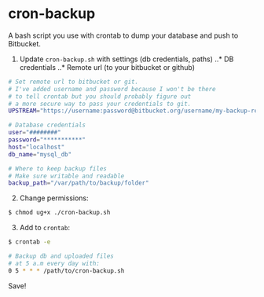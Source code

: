 # cron-backup
A bash script you use with crontab to dump your database and push to Bitbucket.

1. Update `cron-backup.sh` with settings (db credentials, paths)
..* DB credentials
..* Remote url (to your bitbucket or github)


````bash
# Set remote url to bitbucket or git.
# I've added username and password because I won't be there
# to tell crontab but you should probably figure out
# a more secure way to pass your credentials to git.
UPSTREAM="https://username:password@bitbucket.org/username/my-backup-repo.git"

# Database credentials
user="########"
password="***********"
host="localhost"
db_name="mysql_db"

# Where to keep backup files
# Make sure writable and readable
backup_path="/var/path/to/backup/folder"
````


2. Change permissions:
````bash
$ chmod ug+x ./cron-backup.sh
````
3. Add to `crontab`:
```bash
$ crontab -e
```
````bash
# Backup db and uploaded files
# at 5 a.m every day with:
0 5 * * * /path/to/cron-backup.sh
````
Save!
